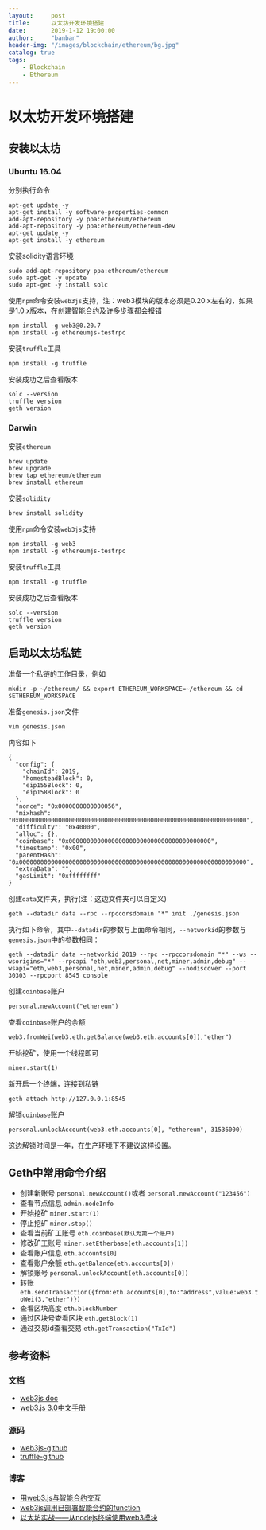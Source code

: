 ```yaml
---
layout:     post
title:      以太坊开发环境搭建
date:       2019-1-12 19:00:00
author:     "banban"
header-img: "/images/blockchain/ethereum/bg.jpg"
catalog: true
tags:
    - Blockchain
    - Ethereum
---
```


# 以太坊开发环境搭建

## 安装以太坊

### Ubuntu 16.04
分别执行命令
```
apt-get update -y 
apt-get install -y software-properties-common
add-apt-repository -y ppa:ethereum/ethereum
add-apt-repository -y ppa:ethereum/ethereum-dev
apt-get update -y 
apt-get install -y ethereum
```
安装solidity语言环境
```
sudo add-apt-repository ppa:ethereum/ethereum
sudo apt-get -y update
sudo apt-get -y install solc
```
使用`npm`命令安装`web3js`支持，注：web3模块的版本必须是0.20.x左右的，如果是1.0.x版本，在创建智能合约及许多步骤都会报错
```
npm install -g web3@0.20.7
npm install -g ethereumjs-testrpc
```
安装`truffle`工具
```
npm install -g truffle
```
安装成功之后查看版本
```
solc --version
truffle version
geth version
```

### Darwin
安装`ethereum`
```
brew update
brew upgrade
brew tap ethereum/ethereum
brew install ethereum
```
安装`solidity`
```
brew install solidity
```
使用`npm`命令安装`web3js`支持
```
npm install -g web3
npm install -g ethereumjs-testrpc
```
安装`truffle`工具
```
npm install -g truffle
```
安装成功之后查看版本
```
solc --version
truffle version
geth version
```

## 启动以太坊私链

准备一个私链的工作目录，例如
```
mkdir -p ~/ethereum/ && export ETHEREUM_WORKSPACE=~/ethereum && cd $ETHEREUM_WORKSPACE
```
准备`genesis.json`文件
```
vim genesis.json
```
内容如下
```
{
  "config": {
    "chainId": 2019,
    "homesteadBlock": 0,
    "eip155Block": 0,
    "eip158Block": 0
  },
  "nonce": "0x0000000000000056",
  "mixhash": "0x0000000000000000000000000000000000000000000000000000000000000000",
  "difficulty": "0x40000",
  "alloc": {},
  "coinbase": "0x0000000000000000000000000000000000000000",
  "timestamp": "0x00",
  "parentHash": "0x0000000000000000000000000000000000000000000000000000000000000000",
  "extraData": "",
  "gasLimit": "0xffffffff"
}
```
创建`data`文件夹，执行(注：这边文件夹可以自定义)
```
geth --datadir data --rpc --rpccorsdomain "*" init ./genesis.json
```
执行如下命令，其中`--datadir`的参数与上面命令相同，`--networkid`的参数与`genesis.json`中的参数相同：
```
geth --datadir data --networkid 2019 --rpc --rpccorsdomain "*" --ws --wsorigins="*" --rpcapi "eth,web3,personal,net,miner,admin,debug" --wsapi="eth,web3,personal,net,miner,admin,debug" --nodiscover --port 30303 --rpcport 8545 console 
```
创建`coinbase`账户
```
personal.newAccount("ethereum")
```
查看`coinbase`账户的余额
```
web3.fromWei(web3.eth.getBalance(web3.eth.accounts[0]),"ether")
```
开始挖矿，使用一个线程即可
```
miner.start(1)
```
新开启一个终端，连接到私链
```
geth attach http://127.0.0.1:8545
```
解锁`coinbase`账户
```
personal.unlockAccount(web3.eth.accounts[0], "ethereum", 31536000)
```
这边解锁时间是一年，在生产环境下不建议这样设置。

## Geth中常用命令介绍
- 创建新账号 `personal.newAccount()`或者 `personal.newAccount("123456")`
- 查看节点信息 `admin.nodeInfo`
- 开始挖矿 `miner.start(1)`
- 停止挖矿 `miner.stop()`
- 查看当前矿工账号 `eth.coinbase(默认为第一个账户)`
- 修改矿工账号 `miner.setEtherbase(eth.accounts[1])`
- 查看账户信息 `eth.accounts[0]`
- 查看账户余额 `eth.getBalance(eth.accounts[0])`
- 解锁账号 `personal.unlockAccount(eth.accounts[0])`
- 转账 `eth.sendTransaction({from:eth.accounts[0],to:"address",value:web3.toWei(3,"ether")})`
- 查看区块高度 `eth.blockNumber`
- 通过区块号查看区块 `eth.getBlock(1)`
- 通过交易id查看交易 `eth.getTransaction("TxId")`

## 参考资料

### 文档

- [web3js doc](https://web3js.readthedocs.io/en/1.0/index.html)
- [web3.js 3.0中文手册](http://cw.hubwiz.com/card/c/web3.js-1.0/)

### 源码

- [web3js-github](https://github.com/ethereum/web3.js)
- [truffle-github](https://github.com/trufflesuite/truffle)

### 博客

- [用web3.js与智能合约交互](https://blog.csdn.net/zhj_fly/article/details/79458467)
- [web3js调用已部署智能合约的function](https://blog.csdn.net/hdyes/article/details/80818183)
- [以太坊实战——从nodejs终端使用web3模块](https://blog.csdn.net/u014633283/article/details/83210946)